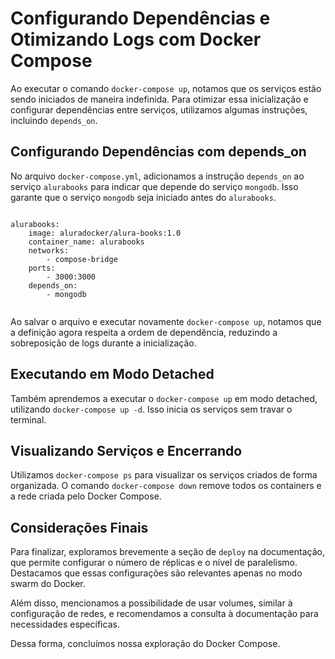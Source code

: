<!DOCTYPE html>
<html>

<head>
  <title>Resumo da Aula sobre Docker Compose - Parte 2</title>
</head>

<body>

  <h1>Configurando Dependências e Otimizando Logs com Docker Compose</h1>

  <p>Ao executar o comando <code>docker-compose up</code>, notamos que os serviços estão sendo iniciados de maneira indefinida. Para otimizar essa inicialização e configurar dependências entre serviços, utilizamos algumas instruções, incluindo <code>depends_on</code>.</p>

  <h2>Configurando Dependências com depends_on</h2>

  <p>No arquivo <code>docker-compose.yml</code>, adicionamos a instrução <code>depends_on</code> ao serviço <code>alurabooks</code> para indicar que depende do serviço <code>mongodb</code>. Isso garante que o serviço <code>mongodb</code> seja iniciado antes do <code>alurabooks</code>.</p>

  <pre><code>
alurabooks:
    image: aluradocker/alura-books:1.0
    container_name: alurabooks
    networks:
        - compose-bridge
    ports:
        - 3000:3000
    depends_on:
        - mongodb
  </code></pre>

  <p>Ao salvar o arquivo e executar novamente <code>docker-compose up</code>, notamos que a definição agora respeita a ordem de dependência, reduzindo a sobreposição de logs durante a inicialização.</p>

  <h2>Executando em Modo Detached</h2>

  <p>Também aprendemos a executar o <code>docker-compose up</code> em modo detached, utilizando <code>docker-compose up -d</code>. Isso inicia os serviços sem travar o terminal.</p>

  <h2>Visualizando Serviços e Encerrando</h2>

  <p>Utilizamos <code>docker-compose ps</code> para visualizar os serviços criados de forma organizada. O comando <code>docker-compose down</code> remove todos os containers e a rede criada pelo Docker Compose.</p>

  <h2>Considerações Finais</h2>

  <p>Para finalizar, exploramos brevemente a seção de <code>deploy</code> na documentação, que permite configurar o número de réplicas e o nível de paralelismo. Destacamos que essas configurações são relevantes apenas no modo swarm do Docker.</p>

  <p>Além disso, mencionamos a possibilidade de usar volumes, similar à configuração de redes, e recomendamos a consulta à documentação para necessidades específicas.</p>

  <p>Dessa forma, concluímos nossa exploração do Docker Compose.</p>

</body>

</html>
